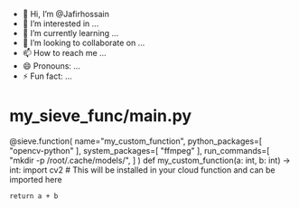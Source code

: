 - 👋 Hi, I’m @Jafirhossain
- 👀 I’m interested in ...
- 🌱 I’m currently learning ...
- 💞️ I’m looking to collaborate on ...
- 📫 How to reach me ...
- 😄 Pronouns: ...
- ⚡ Fun fact: ...

<!---
Jafirhossain/Jafirhossain is a ✨ special ✨ repository because its `README.md` (this file) appears on your GitHub profile.
You can click the Preview link to take a look at your changes.
--->
# my_sieve_func/main.py

@sieve.function(
	name="my_custom_function",
	python_packages=[
		"opencv-python"
	],
	system_packages=[
		"ffmpeg"
	],
	run_commands=[
		"mkdir -p /root/.cache/models/",
	]
)
def my_custom_function(a: int,  b: int) -> int:
	import cv2 # This will be installed in your cloud function and can be imported here

	return a + b
